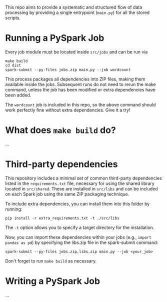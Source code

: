 This repo aims to provide a systematic and structured flow of data
processing by providing a single entrypoint (``main.py``) for all the stored 
scripts.


# Running a PySpark Job

Every job module must be located inside ``src/jobs`` and can be run via

```
make build
cd dist 
spark-submit --py-files jobs.zip main.py --job wordcount
```

This process packages all dependencies into ZIP files, making them available 
inside the jobs. Subsequent runs do not need to rerun the make command, unless
the job has been modified or extra dependencies have been added.

The ``wordcount`` job is included in this repo, so the above command should work
perfectly fine without extra dependencies. Give it a try!


# What does ``make build`` do?
...



# Third-party dependencies

This repository includes a minimal set of common third-party dependencies listed in the ``requirements.txt`` file, necessary for using the shared library located in ``src/shared``. These are installed in ``src/libs`` and can be included on each 
Spark job using the same ZIP packaging technique.

To include extra dependencies, you can install them into this folder by running:

```
pip install -r extra_requirements.txt -t ./src/libs
```

The ``-t`` option allows you to specify a target directory for the installation.

Now, you can import these dependencies within your jobs (e.g., ``import pandas as pd``) by specifying the libs.zip file in the spark-submit command:

```
spark-submit --py-files jobs.zip,libs.zip main.py --job <your_job>
```

Don't forget to run ``make build`` as necessary.



# Writing a PySpark Job
...




